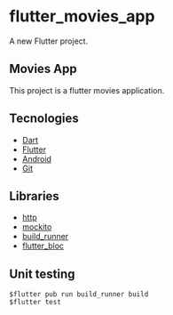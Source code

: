 # flutter_movies_app

A new Flutter project.

## Movies App

This project is a flutter movies application.


## Tecnologies
- [Dart](https://dart.dev/)
- [Flutter](https://flutter.dev/)
- [Android](https://developer.android.com/)
- [Git](https://git-scm.com/)

## Libraries
- [http](https://pub.dev/packages/http)
- [mockito](https://pub.dev/packages/mockito)
- [build_runner](https://pub.dev/packages/build_runner)
- [flutter_bloc](https://pub.dev/packages/flutter_bloc)


## Unit testing
```shell
$flutter pub run build_runner build
$flutter test
```